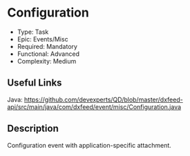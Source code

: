 # Configuration

* Type: Task
* Epic: Events/Misc
* Required: Mandatory
* Functional: Advanced
* Complexity: Medium

## Useful Links

Java:
https://github.com/devexperts/QD/blob/master/dxfeed-api/src/main/java/com/dxfeed/event/misc/Configuration.java

## Description

Configuration event with application-specific attachment.
